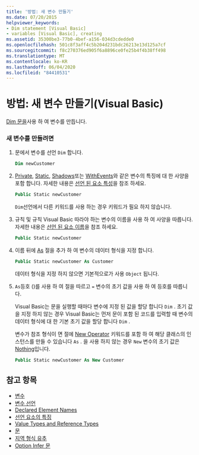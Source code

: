 ```yaml
---
title: '방법: 새 변수 만들기'
ms.date: 07/20/2015
helpviewer_keywords:
- Dim statement [Visual Basic]
- variables [Visual Basic], creating
ms.assetid: 35300be3-77b0-4bef-a156-034d3cdedde0
ms.openlocfilehash: 501c8f3aff4c5b204d231bdc26213e13d125a7cf
ms.sourcegitcommit: f8c270376ed905f6a8896ce0fe25b4f4b38ff498
ms.translationtype: MT
ms.contentlocale: ko-KR
ms.lasthandoff: 06/04/2020
ms.locfileid: "84410531"
---
```

# <a name="how-to-create-a-new-variable-visual-basic"></a>방법: 새 변수 만들기(Visual Basic)

[Dim 문을](../../../language-reference/statements/dim-statement.md)사용 하 여 변수를 만듭니다.

### <a name="to-create-a-new-variable"></a>새 변수를 만들려면

1. 문에서 변수를 선언 `Dim` 합니다.

    ```vb
    Dim newCustomer
    ```

2. [Private](../../../language-reference/modifiers/private.md), [Static](../../../language-reference/modifiers/static.md), [Shadows](../../../language-reference/modifiers/shadows.md)또는 [WithEvents](../../../language-reference/modifiers/withevents.md)와 같은 변수의 특징에 대 한 사양을 포함 합니다. 자세한 내용은 [선언 된 요소 특성](../declared-elements/declared-element-characteristics.md)을 참조 하세요.

    ```vb
    Public Static newCustomer
    ```

    `Dim`선언에서 다른 키워드를 사용 하는 경우 키워드가 필요 하지 않습니다.

3. 규칙 및 규칙 Visual Basic 따라야 하는 변수의 이름을 사용 하 여 사양을 따릅니다. 자세한 내용은 [선언 된 요소 이름](../declared-elements/declared-element-names.md)을 참조 하세요.

    ```vb
    Public Static newCustomer
    ```

4. 이름 뒤에 [As](../../../language-reference/statements/as-clause.md) 절을 추가 하 여 변수의 데이터 형식을 지정 합니다.

    ```vb
    Public Static newCustomer As Customer
    ```

    데이터 형식을 지정 하지 않으면 기본적으로가 사용 `Object` 됩니다.

5. `As`등호 ()를 사용 하 여 절을 따르고 `=` 변수의 초기 값을 사용 하 여 등호를 따릅니다.

    Visual Basic는 문을 실행할 때마다 변수에 지정 된 값을 할당 합니다 `Dim` . 초기 값을 지정 하지 않는 경우 Visual Basic는 먼저 문이 포함 된 코드를 입력할 때 변수의 데이터 형식에 대 한 기본 초기 값을 할당 합니다 `Dim` .

    변수가 참조 형식이 면 절에 [New Operator](../../../language-reference/operators/new-operator.md) 키워드를 포함 하 여 해당 클래스의 인스턴스를 만들 수 있습니다 `As` . 을 사용 하지 않는 경우 `New` 변수의 초기 값은 [Nothing](../../../language-reference/nothing.md)입니다.

    ```vb
    Public Static newCustomer As New Customer
    ```

## <a name="see-also"></a>참고 항목

- [변수](index.md)
- [변수 선언](variable-declaration.md)
- [Declared Element Names](../declared-elements/declared-element-names.md)
- [선언 요소의 특징](../declared-elements/declared-element-characteristics.md)
- [Value Types and Reference Types](../data-types/value-types-and-reference-types.md)
- [문](../../../language-reference/statements/index.md)
- [지역 형식 유추](local-type-inference.md)
- [Option Infer 문](../../../language-reference/statements/option-infer-statement.md)
